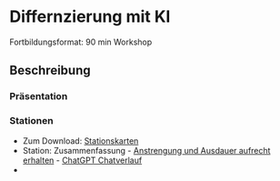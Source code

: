 # Differnzierung mit KI

Fortbildungsformat: 90 min Workshop

## Beschreibung



### Präsentation


### Stationen

- Zum Download: [Stationskarten]()
- Station: Zusammenfassung - [Anstrengung und Ausdauer aufrecht erhalten](/workshop/2024/2024-01_Differnzierung-mit-KI/2024-01-Differnzierung-UDL-AA.md) - [ChatGPT Chatverlauf](https://chat.openai.com/share/25d7c1b4-566c-4988-846a-2b16a956c9fa) 
- 